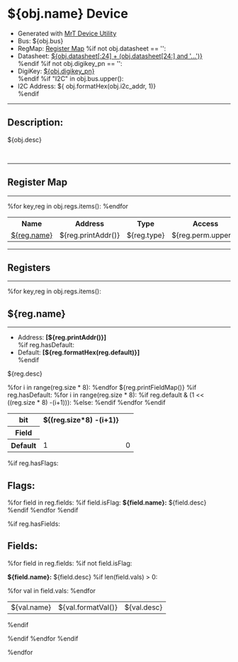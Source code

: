 
<h1>${obj.name} Device</h1>
<ul>
  <li> Generated with <a href="https://github.com/uprev-mrt/mrtutils/wiki/mrt-device">MrT Device Utility</a> </li>
  <li> Bus:  ${obj.bus}</li>
  <li> RegMap: <a href="Regmap.html">Register Map</a>
  %if not obj.datasheet == '':
  <li>Datasheet: <a href="${obj.datasheet}">${obj.datasheet[:24] + (obj.datasheet[24:] and '...')}</a> </li>
  %endif
  %if not obj.digikey_pn == '':
  <li> DigiKey: <a href="https://www.digikey.com/products/en?KeyWords=${obj.digikey_pn}">${obj.digikey_pn}</a></li>
  %endif
  %if "I2C" in obj.bus.upper():
  <li> I2C Address: ${ obj.formatHex(obj.i2c_addr, 1)}</li>
  %endif
</ul>
<hr/>
<h2>Description: </h2>
<p>${obj.desc}</p>

<!--*user-block-description-start*-->

<!--*user-block-description-end*-->
<br/>


<hr class="section">
<h2 class="right"> Register Map</h2>
<hr class="thick">

<table class="fields">
    <tr>
        <th>Name</th>
        <th>Address</th>
        <th>Type</th>
        <th>Access</th>
        <th>Default</th>
        <th>Description</th>
    </tr>
    %for key,reg in obj.regs.items():
    <tr>
        <td><a href="#register_${reg.name.lower()}_detail">${reg.name}</a></td>
        <td>${reg.printAddr()}</td>
        <td>${reg.type}</td>
        <td>${reg.perm.upper()}</td>
        <td>${reg.formatHex(reg.default)}</td>
        <td>${reg.desc}</td>
    </tr>
    %endfor

</table>



<hr class="section">
<h2 class="right"> Registers</h2>
<hr class="thick">



%for key,reg in obj.regs.items():
<div id="register_${reg.name.lower()}_detail" class="packet">
<h2>${reg.name} </h2>
<hr/>
<ul>
    <li class="note">  Address: <b>[${reg.printAddr()}]</b></li>
    %if reg.hasDefault:
    <li class="note">  Default: <b>[${reg.formatHex(reg.default)}]</b></li>
    %endif
</ul>

<p>${reg.desc}</p>
<!--*user-block-${reg.name.lower()}-start*-->

<!--*user-block-${reg.name.lower()}-end*-->
<table class="fields" width="80%">
  <tr>
    <th class="smallCell">bit</th>
    %for i in range(reg.size * 8):
    <th> ${(reg.size*8) -(i+1)}</th>
    %endfor
  </tr>
  <tr>
    <th class="smallCell">Field</th>
   ${reg.printFieldMap()}
  </tr>
  %if reg.hasDefault:
  <tr>
    <th class="smallCell">Default</th>
    %for i in range(reg.size * 8):
    %if reg.default & (1 << ((reg.size * 8) -(i+1))):
      <td class="one" >1</td>
    %else:
      <td class="zero" >0</td>
    %endif
    %endfor
   </tr>
   %endif
</table>

%if reg.hasFlags:
<h2> Flags:</h2>
%for field in reg.fields:
%if field.isFlag:
<b>${field.name}:</b> ${field.desc}<br>
%endif
%endfor
%endif

%if reg.hasFields:
<h2> Fields:</h2>
%for field in reg.fields:
%if not field.isFlag:

<b>${field.name}:</b> ${field.desc}
%if len(field.vals) > 0:
<table>
%for val in field.vals:
<tr><td> ${val.name} </td><td> ${val.formatVal()} </td><td>  ${val.desc}</td></tr>
%endfor
</table>

%endif

%endif
%endfor
%endif

%endfor
